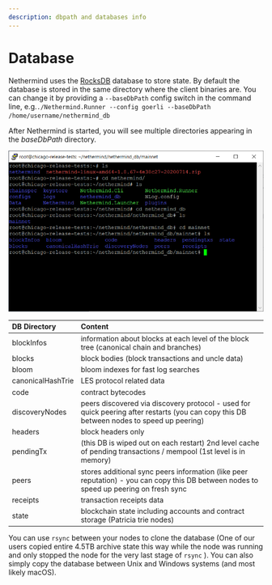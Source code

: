 ```yaml
---
description: dbpath and databases info
---
```


# Database

Nethermind uses the [RocksDB](https://rocksdb.org) database to store state. By default the database is stored in the same directory where the client binaries are. You can change it by providing a `--baseDbPath` config switch in the command line, e.g.`./Nethermind.Runner --config goerli --baseDbPath /home/username/nethermind_db`

After Nethermind is started, you will see multiple directories appearing in the _baseDbPath_ directory.

![Example of the DB directory on a freshly deployed Ubuntu VM with Nethermind.](../.gitbook/assets/image%20%2860%29.png)

| DB Directory | Content |
| :--- | :--- |
| blockInfos | information about blocks at each level of the block tree \(canonical chain and branches\) |
| blocks | block bodies \(block transactions and uncle data\) |
| bloom | bloom indexes for fast log searches |
| canonicalHashTrie | LES protocol related data |
| code | contract bytecodes |
| discoveryNodes | peers discovered via discovery protocol - used for quick peering after restarts \(you can copy this DB between nodes to speed up peering\) |
| headers | block headers only |
| pendingTx | \(this DB is wiped out on each restart\) 2nd level cache of pending transactions / mempool \(1st level is in memory\) |
| peers | stores additional sync peers information \(like peer reputation\) - you can copy this DB between nodes to speed up peering on fresh sync  |
| receipts | transaction receipts data |
| state | blockchain state including accounts and contract storage \(Patricia trie nodes\) |

You can use `rsync` between your nodes to clone the database \(One of our users copied entire 4.5TB archive state this way while the node was running and only stopped the node for the very last stage of `rsync` \). You can also simply copy the database between Unix and Windows systems \(and most likely macOS\).

